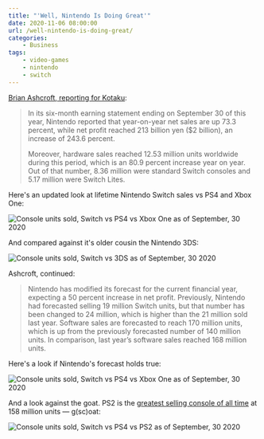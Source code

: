 ```yaml
---
title: "'Well, Nintendo Is Doing Great'"
date: 2020-11-06 08:00:00
url: /well-nintendo-is-doing-great/
categories:
    - Business
tags:
    - video-games
    - nintendo
    - switch
---
```


[Brian Ashcroft, reporting for Kotaku](https://kotaku.com/well-nintendo-is-doing-great-1845580609):

> In its six-month earning statement ending on September 30 of this year, Nintendo reported that year-on-year net sales are up 73.3 percent, while net profit reached 213 billion yen ($2 billion), an increase of 243.6 percent.
> 
> Moreover, hardware sales reached 12.53 million units worldwide during this period, which is an 80.9 percent increase year on year. Out of that number, 8.36 million were standard Switch consoles and 5.17 million were Switch Lites.

Here's an updated look at lifetime Nintendo Switch sales vs PS4 and Xbox One:

![Console units sold, Switch vs PS4 vs Xbox One as of September, 30 2020](/2020-09-30-units-sold-switch-ps4-xboxone.png)

And compared against it's older cousin the Nintendo 3DS:

![Console units sold, Switch vs 3DS as of September, 30 2020](/2020-09-30-units-sold-switch-3ds.png)

Ashcroft, continued:

> Nintendo has modified its forecast for the current financial year, expecting a 50 percent increase in net profit. Previously, Nintendo had forecasted selling 19 million Switch units, but that number has been changed to 24 million, which is higher than the 21 million sold last year. Software sales are forecasted to reach 170 million units, which is up from the previously forecasted number of 140 million units. In comparison, last year’s software sales reached 168 million units.

Here's a look if Nintendo's forecast holds true:

![Console units sold, Switch vs PS4 vs Xbox One as of September, 30 2020](/2020-09-30-units-sold-switch-ps4-xboxone-forecast.png)

And a look against the goat. PS2 is the [greatest selling console of all time](https://en.m.wikipedia.org/wiki/List_of_best-selling_game_consoles) at 158 million units — g(sc)oat:

![Console units sold, Switch vs PS4 vs PS2 as of September, 30 2020](/2020-09-30-units-sold-switch-ps4-ps2-forecast.png)